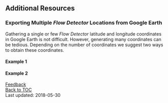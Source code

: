 ## Additional Resources

### Exporting Multiple _Flow Detector_ Locations from Google Earth
Gathering a single or few _Flow Detector_ latitude and longitude coordinates in Google Earth is not difficult. However, generating many coordinates can be tedious. Depending on the number of coordinates we suggest two ways to obtain these coordinates.

#### Example 1

#### Example 2

[Feedback](https://github.com/PSUTrec/documentation/issues)  
[Back to TOC](https://github.com/PSUTrec/documentation)  
Last updated: 2018-05-30
